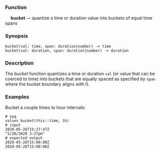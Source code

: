 ### Function

&emsp; **bucket** &mdash; quantize a time or duration value into buckets of equal time spans

### Synopsis

```
bucket(val: time, span: duration|number) -> time
bucket(val: duration, span: duration|number) -> duration
```

### Description

The _bucket_ function quantizes a time or duration `val`
(or value that can be coerced to time) into buckets that
are equally spaced as specified by `span` where the bucket boundary
aligns with 0.

### Examples

Bucket a couple times to hour intervals:
```mdtest-spq
# spq
values bucket(this::time, 1h)
# input
2020-05-26T15:27:47Z
"5/26/2020 3:27pm"
# expected output
2020-05-26T15:00:00Z
2020-05-26T15:00:00Z
```
